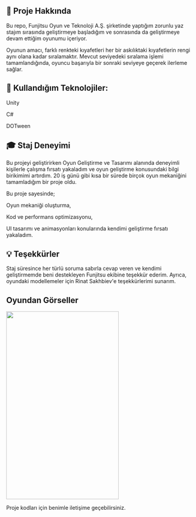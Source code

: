 ## 📌 Proje Hakkında

Bu repo, Funjitsu Oyun ve Teknoloji A.Ş. şirketinde yaptığım zorunlu yaz stajım sırasında geliştirmeye başladığım ve sonrasında da geliştirmeye devam ettiğim oyunumu içeriyor.

Oyunun amacı, farklı renkteki kıyafetleri her bir askılıktaki kıyafetlerin rengi aynı olana kadar sıralamaktır. Mevcut seviyedeki sıralama işlemi tamamlandığında, oyuncu başarıyla bir sonraki seviyeye geçerek ilerleme sağlar.

## 🚀 Kullandığım Teknolojiler:

Unity

C#

DOTween

## 🎓 Staj Deneyimi

Bu projeyi geliştirirken Oyun Geliştirme ve Tasarımı alanında deneyimli kişilerle çalışma fırsatı yakaladım ve oyun geliştirme konusundaki bilgi birikimimi artırdım. 20 iş günü gibi kısa bir sürede birçok oyun mekaniğini tamamladığım bir proje oldu.

Bu proje sayesinde;

Oyun mekaniği oluşturma,

Kod ve performans optimizasyonu,

UI tasarımı ve animasyonları konularında kendimi geliştirme fırsatı yakaladım.

## 💡 Teşekkürler

Staj süresince her türlü soruma sabırla cevap veren ve kendimi geliştirmemde beni destekleyen Funjitsu ekibine teşekkür ederim. Ayrıca, oyundaki modellemeler için Rinat Sakhbiev'e teşekkürlerimi sunarım. 

## Oyundan Görseller
<img src= "https://github.com/siraytarim/Colorful-Clothes-Sort/blob/main/Görseller/StartScene.png" width=300 height=500>





Proje kodları için benimle iletişime geçebilirsiniz.
